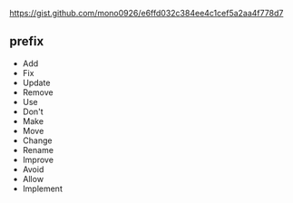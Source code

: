 https://gist.github.com/mono0926/e6ffd032c384ee4c1cef5a2aa4f778d7


prefix
--
- Add
- Fix
- Update
- Remove
- Use
- Don't
- Make
- Move
- Change
- Rename
- Improve
- Avoid
- Allow
- Implement

